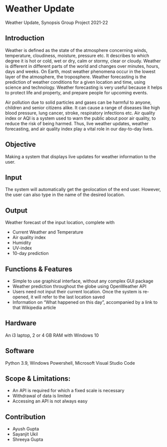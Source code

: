 # Weather Update
Weather Update, Synopsis Group Project 2021-22 

## Introduction
Weather is defined as the state of the atmosphere concerning winds, temperature, cloudiness, moisture, pressure etc. It describes to which degree it is hot or cold, wet or dry, calm or stormy, clear or cloudy. Weather is different in different parts of the world and changes over minutes, hours, days and weeks. On Earth, most weather phenomena occur in the lowest layer of the atmosphere, the troposphere.
Weather forecasting is the prediction of weather conditions for a given location and time, using science and technology. Weather forecasting is very useful because it helps to protect life and property, and prepare people for upcoming events. 

Air pollution due to solid particles and gases can be harmful to anyone, children and senior citizens alike. It can cause a range of diseases like high blood pressure, lung cancer, stroke, respiratory infections etc. Air quality index or AQI is a system used to warn the public about poor air quality, to reduce the risk of being harmed. 
Thus, live weather updates, weather forecasting, and air quality index play a vital role in our day-to-day lives.

## Objective
Making a system that displays live updates for weather information to the user. 

## Input
The system will automatically get the geolocation of the end user. However, the user can also type in the name of the desired location.

## Output
Weather forecast of the input location, complete with 
- Current Weather and Temperature
- Air quality index
- Humidity
- UV-index
- 10-day prediction 

## Functions & Features
- Simple to use graphical interface, without any complex GUI package
- Weather prediction throughout the globe using OpenWeather API
- Users need not input their current location. Once the system is re-opened, it will refer to the last location saved
- Information on “What happened on this day”, accompanied by a link to that Wikipedia article

## Hardware
An i3 laptop, 2 or 4 GB RAM with Windows 10

## Software
Python 3.9, Windows Powershell, Microsoft Visual Studio Code

## Scope & Limitations:
- An API is required for which a fixed scale is necessary
- Withdrawal of data is limited
- Accessing an API is not always easy

## Contribution
- Ayush Gupta
- Sayanjit Ukil
- Shreeya Gupta
